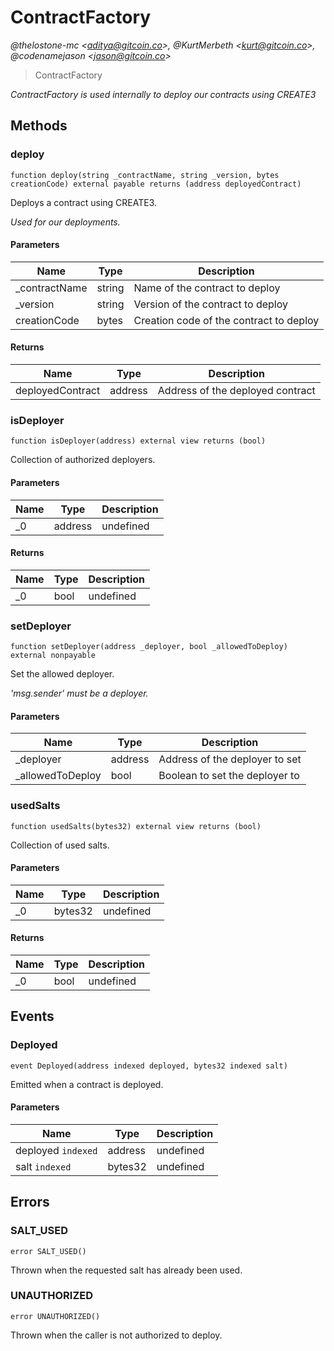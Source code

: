 # ContractFactory

*@thelostone-mc &lt;aditya@gitcoin.co&gt;, @KurtMerbeth &lt;kurt@gitcoin.co&gt;, @codenamejason &lt;jason@gitcoin.co&gt;*

> ContractFactory



*ContractFactory is used internally to deploy our contracts using CREATE3*

## Methods

### deploy

```solidity
function deploy(string _contractName, string _version, bytes creationCode) external payable returns (address deployedContract)
```

Deploys a contract using CREATE3.

*Used for our deployments.*

#### Parameters

| Name | Type | Description |
|---|---|---|
| _contractName | string | Name of the contract to deploy |
| _version | string | Version of the contract to deploy |
| creationCode | bytes | Creation code of the contract to deploy |

#### Returns

| Name | Type | Description |
|---|---|---|
| deployedContract | address | Address of the deployed contract |

### isDeployer

```solidity
function isDeployer(address) external view returns (bool)
```

Collection of authorized deployers.



#### Parameters

| Name | Type | Description |
|---|---|---|
| _0 | address | undefined |

#### Returns

| Name | Type | Description |
|---|---|---|
| _0 | bool | undefined |

### setDeployer

```solidity
function setDeployer(address _deployer, bool _allowedToDeploy) external nonpayable
```

Set the allowed deployer.

*&#39;msg.sender&#39; must be a deployer.*

#### Parameters

| Name | Type | Description |
|---|---|---|
| _deployer | address | Address of the deployer to set |
| _allowedToDeploy | bool | Boolean to set the deployer to |

### usedSalts

```solidity
function usedSalts(bytes32) external view returns (bool)
```

Collection of used salts.



#### Parameters

| Name | Type | Description |
|---|---|---|
| _0 | bytes32 | undefined |

#### Returns

| Name | Type | Description |
|---|---|---|
| _0 | bool | undefined |



## Events

### Deployed

```solidity
event Deployed(address indexed deployed, bytes32 indexed salt)
```

Emitted when a contract is deployed.



#### Parameters

| Name | Type | Description |
|---|---|---|
| deployed `indexed` | address | undefined |
| salt `indexed` | bytes32 | undefined |



## Errors

### SALT_USED

```solidity
error SALT_USED()
```

Thrown when the requested salt has already been used.




### UNAUTHORIZED

```solidity
error UNAUTHORIZED()
```

Thrown when the caller is not authorized to deploy.





